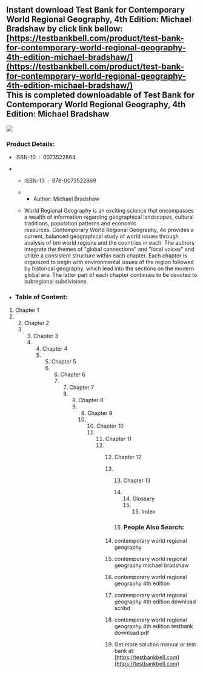 Instant download **Test Bank for Contemporary World Regional Geography, 4th Edition: Michael Bradshaw** by click link bellow:  
[https://testbankbell.com/product/test-bank-for-contemporary-world-regional-geography-4th-edition-michael-bradshaw/](https://testbankbell.com/product/test-bank-for-contemporary-world-regional-geography-4th-edition-michael-bradshaw/)  
This is completed downloadable of Test Bank for Contemporary World Regional Geography, 4th Edition: Michael Bradshaw
--------------------------------------------------------------------------------------------------------------------


![](https://testbankbell.com/wp-content/uploads/2023/05/contemporary-world-regional-geography-michael-bradshaw-4th-tb.jpg)
### Product Details:


* ISBN-10 ‏ : ‎ 0073522864
* * ISBN-13 ‏ : ‎ 978-0073522869
  * * Author: Michael Bradshaw
   
  * World Regional Geography is an exciting science that encompasses a wealth of information regarding geographical landscapes, cultural traditions, population patterns and economic resources. Contemporary World Regional Geography, 4e provides a current, balanced geographical study of world issues through analysis of ten world regions and the countries in each. The authors integrate the themes of "global connections" and "local voices" and utilize a consistent structure within each chapter. Each chapter is organized to begin with environmental issues of the region followed by historical geography, which lead into the sections on the modern global era. The latter part of each chapter continues to be devoted to subregional subdivisions.
 
* ### Table of Content:

1. Chapter 1
2. 2. Chapter 2
   3. 3. Chapter 3
      4. 4. Chapter 4
         5. 5. Chapter 5
            6. 6. Chapter 6
               7. 7. Chapter 7
                  8. 8. Chapter 8
                     9. 9. Chapter 9
                        10. 10. Chapter 10
                            11. 11. Chapter 11
                                12. 12. Chapter 12
                                    13. 13. Chapter 13
                                        14. 14. Glossary
                                            15. 15. Index
                                               
                                        15. ### People Also Search:
                                       
                                    14. contemporary world regional geography
                                   
                                    15. contemporary world regional geography michael bradshaw
                                   
                                    16. contemporary world regional geography 4th edition
                                   
                                    17. contemporary world regional geography 4th edition download scribd
                                   
                                    18. contemporary world regional geography 4th edition testbank download pdf
                                    19.  Get more solution manual or test bank at: [https://testbankbell.com](https://testbankbell.com)
